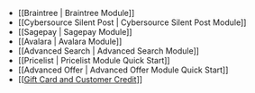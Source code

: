- [[Braintree | Braintree Module]]
- [[Cybersource Silent Post | Cybersource Silent Post Module]]
- [[Sagepay | Sagepay Module]]
- [[Avalara | Avalara Module]]
- [[Advanced Search | Advanced Search Module]]
- [[Pricelist | Pricelist Module Quick Start]]
- [[Advanced Offer | Advanced Offer Module Quick Start]]
- [[[Gift Card and Customer Credit](http://docs.broadleafcommerce.org/giftcardandcustomercredit/2.0/)]]
